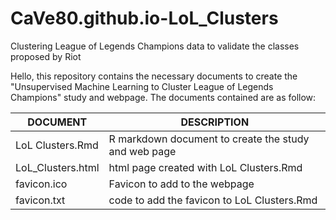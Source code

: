 # CaVe80.github.io-LoL_Clusters
Clustering League of Legends Champions data to validate the classes proposed by Riot

Hello, this repository contains the necessary documents to create the "Unsupervised Machine Learning to Cluster League of Legends Champions" study and webpage. The documents contained are as follow:

|     DOCUMENT    	|                                DESCRIPTION                                	|
|-----------------	|---------------------------------------------------------------------------	|
| LoL Clusters.Rmd 	| R markdown document to create the study and web page                       	|
| LoL_Clusters.html	| html page created with LoL Clusters.Rmd                                   	|
| favicon.ico     	| Favicon to add to the webpage                                              	|
| favicon.txt     	| code to add the favicon to LoL Clusters.Rmd                               	|